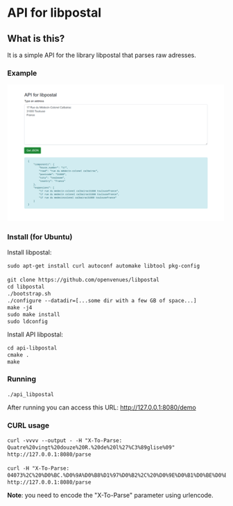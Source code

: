 # API for libpostal

## What is this?

It is a simple API for the library libpostal that parses raw adresses.

### Example

<img src="./demo.png" width="500">

### Install (for Ubuntu)

Install libpostal:

```
sudo apt-get install curl autoconf automake libtool pkg-config

git clone https://github.com/openvenues/libpostal
cd libpostal
./bootstrap.sh
./configure --datadir=[...some dir with a few GB of space...]
make -j4
sudo make install
sudo ldconfig
```

Install API libpostal:

```
cd api-libpostal
cmake .
make
```

### Running

```
./api_libpostal
```

After running you can access this URL: http://127.0.0.1:8080/demo

### CURL usage

```
curl -vvvv --output - -H "X-To-Parse: Quatre%20vingt%20douze%20R.%20de%20l%27%C3%89glise%09" http://127.0.0.1:8080/parse

curl -H "X-To-Parse: 04073%2C%20%D0%BC.%D0%9A%D0%B8%D1%97%D0%B2%2C%20%D0%9E%D0%B1%D0%BE%D0%BB%D0%BE%D0%BD%D1%81%D1%8C%D0%BA%D0%B8%D0%B9%20%D1%80%D0%B0%D0%B9%D0%BE%D0%BD%2C%20%D0%92%D0%A3%D0%9B%D0%98%D0%A6%D0%AF%20%D0%9A%D0%98%D0%A0%D0%98%D0%9B%D0%86%D0%92%D0%A1%D0%AC%D0%9A%D0%90%2C%20%D0%B1%D1%83%D0%B4%D0%B8%D0%BD%D0%BE%D0%BA%20160%2C%20%D0%BA%D0%BE%D1%80%D0%BF%D1%83%D1%81%20%D0%91" http://127.0.0.1:8080/parse
```

**Note**: you need to encode the "X-To-Parse" parameter using urlencode.
